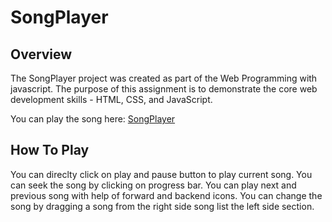 # SongPlayer

## Overview
The SongPlayer project was created as part of the Web Programming with javascript. The purpose of this assignment is to demonstrate the core web development skills - HTML, CSS, and JavaScript.

You can play the song here: [SongPlayer](https://jaydadhaniya.github.io/SongPlayer/)

## How To Play
You can direclty click on play and pause button to play current song. You can seek the song by clicking on progress bar. You can play next and previous song with help of forward and backend icons. You can change the song by dragging a song from the right side song list the left side section.
